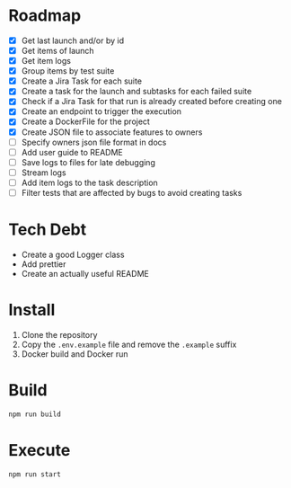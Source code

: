
# Roadmap

- [X] Get last launch and/or by id
- [X] Get items of launch
- [X] Get item logs
- [X] Group items by test suite
- [X] Create a Jira Task for each suite
- [X] Create a task for the launch and subtasks for each failed suite
- [X] Check if a Jira Task for that run is already created before creating one
- [X] Create an endpoint to trigger the execution
- [X] Create a DockerFile for the project
- [X] Create JSON file to associate features to owners
- [ ] Specify owners json file format in docs
- [ ] Add user guide to README
- [ ] Save logs to files for late debugging
- [ ] Stream logs
- [ ] Add item logs to the task description
- [ ] Filter tests that are affected by bugs to avoid creating tasks

# Tech Debt

 - Create a good Logger class 
 - Add prettier
 - Create an actually useful README

# Install

1. Clone the repository
2. Copy the `.env.example`
 file and remove the `.example` suffix
3. Docker build and Docker run
# Build

```bash
npm run build 
```

# Execute


```bash
npm run start
```